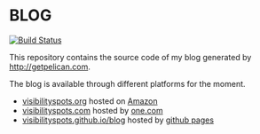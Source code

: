 # BLOG

[![Build Status](https://travis-ci.org/visibilityspots/blog.svg?branch=master)](https://travis-ci.org/visibilityspots/blog)

This repository contains the source code of my blog generated by http://getpelican.com.

The blog is available through different platforms for the moment.

* [visibilityspots.org](http://visibilityspots.org) hosted on [Amazon](http://aws.amazon.com)
* [visibilityspots.com](https://visibilityspots.com) hosted by [one.com](http://one.com)
* [visibilityspots.github.io/blog](https://visibilityspots.github.io/blog/) hosted by [github pages](https://pages.github.com/)

